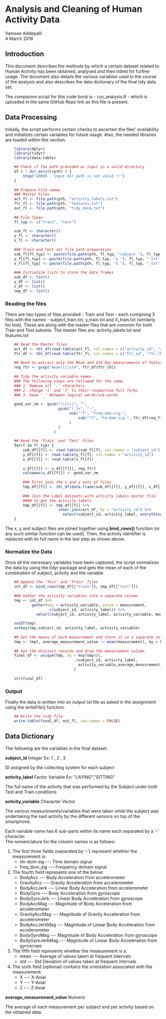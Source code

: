 # Analysis and Cleaning of Human Activity Data
Vamsee Addepalli  
4 March 2016  

## Introduction

This document describes the methods by which a certain dataset related to Human Activity has
been obtained, analysed and then tidied for further usage. The document also details the
various variables used in the course of the analysis and also describes the data dictionary
of the final tidy data set.  

The companion script for this code book is - run_analysis.R - which is uploaded in the same
GitHub Repo link as this file is present.  

## Data Processing

Initially, the script performs certain checks to ascertain the files' availability and
initializes certain variables for future usage. Also, the needed libraries are loaded within
this section.  


```r
    library(dplyr)
    library(tidyr)
    library(data.table)

    ## Check if the path provided as input is a valid directory
    if ( ! dir.exists(pth) ) {
        stop("ERROR - Input dir path is not valid !!")
    }
    
    ## Prepare File names
    ### Master Files
    act_fl <- file.path(pth, "activity_labels.txt")
    ftr_fl <- file.path(pth, "features.txt")
    out_fl <- file.path(pth, "tidy_data.txt")
    
    ## File Types
    fl_typ <- c("train", "test")
    
    sub_fl <- character()
    y_fl <- character()
    x_fl <- character()
  
    ### Train and Test set file path preparation
    sub_fl[fl_typ] <- paste(file.path(pth, fl_typ, "subject_"), fl_typ, ".txt", sep = "")
    y_fl[fl_typ] <- paste(file.path(pth, fl_typ, "y_"), fl_typ, ".txt", sep = "")
    x_fl[fl_typ] <- paste(file.path(pth, fl_typ, "X_"), fl_typ, ".txt", sep = "")
    
    ### Initialize lists to store the data frames
    sub_df <- list()
    y_df <- list()
    x_df <- list()
    tmp_df <- list()
```

### Reading the files

There are two types of files provided - Train and Test - each containing 3 files with the
names - subject_train.txt, y_train.txt and X_train.txt (similarly for test). These are along
with the master files that are common for both Train and Test subsets. The master files are:
activity_labels.txt and features.txt  


```r
    ## Read the Master files 
    act_df <- tbl_df(read.table(act_fl, col.names = c("activity_id", "activity_label")))
    ftr_df <- tbl_df(read.table(ftr_fl, col.names = c("ftr_id", "ftr_lbl")))
    
    ## Need to extract only the Mean and Std Dev measurements of features
    req_ftr <- grep("mean\\(|std", ftr_df$ftr_lbl)
    
    ## Tidy the activity variable names
    ### The following steps are followed for the same:
    ### 1. Remove all '.' characters
    ### 2. change 't' and 'f' to their respective full forms
    ### 3. keep '_' between logical words/sub-words
    
    good_var_nm <- gsub("\\(\\)", "",
                        gsub("[.]+", "-",  
                             sub("^f", "freq-dom-sig-", 
                                 sub("^t", "tm-dom-sig-", ftr_df[req_ftr, ]$ftr_lbl)
                             )
                        )
                      )
    
    ## Read the 'Train' and 'Test' Files
    for(f in fl_typ) {
        sub_df[[f]] <- read.table(sub_fl[f], col.names = "subject_id")
        y_df[[f]] <- read.table(y_fl[f], col.names = "activity_id")
        x_df[[f]] <- read.table(x_fl[f])
        
        x_df[[f]] <- x_df[[f]][, req_ftr]
        colnames(x_df[[f]]) <- good_var_nm
        
        ### First join the x and y sets of files
        tmp_df[[f]] <- tbl_df(data.frame(sub_df[[f]], y_df[[f]], x_df[[f]]))
        
        ### Join the Label datasets with activity labels master file
        #### to get the activity labels
        tmp_df[[f]] <- tmp_df[[f]] %>% 
                        inner_join(act_df, by = "activity_id") %>%
                          select(subject_id, activity_label, everything(), -activity_id)
    }
```

The x, y and subject files are joined together using **bind_rows()** function (or any such
similar function can be used). Then, the activity identifier is replaced with its full name
in the last step as shown above.

### Normalize the Data

Once all the necessary variables have been captured, the script normalizes the data by using
the tidyr package and gets the mean of each of the combination of subject, activity and the
variable.


```r
    ## Append the 'Test' and 'Train' files
    int_df <- bind_rows(tmp_df[["train"]], tmp_df[["test"]])
    
    ### Gather the activity variables into a separate column
    tmp <- int_df %>% 
            gather(key = activity_variable, value = measurement, 
                   -c(subject_id, activity_label)) %>% 
              select(subject_id, activity_label, activity_variable, measurement) 
    
    setDT(tmp)
    setkey(tmp,subject_id, activity_label, activity_variable)
    
    ## Get the means of each measurement and store it in a separate column
    tmp <- tmp[, average_measurement_value := mean(measurement), by = key(tmp)]
    
    ## Get the distinct records and drop the measurement column
    final_df <- unique(tmp, by = key(tmp))[, 
                               .(subject_id, activity_label, 
                                 activity_variable,average_measurement_value)
                               ]
    
    str(final_df)
```

### Output

Finally the data is written into an output txt file as asked in the assignment using the
writeFile() function.


```r
    ## Write the tidy file
    write.table(final_df, out_fl, row.names = FALSE)
```

## Data Dictionary  

The following are the variables in the final dataset.

**subject_id**                  Integer                 Ex: 1 , 2 , 3  
   
ID assigned by the collecting system for each subject

**activity_label**              Factor Variable         Ex: "LAYING","SITTING"  
  
The full name of the activity that was performed by the Subject under both Test and Train
conditions

**activity_variable**           Character Vector  

The various measurements/variables that were taken while the subject was undertaking the
said activity by the different sensors on top of the smartphone.

Each variable name has 6 sub-parts within its name each separated by a '-' character.  
The nomenclature for the column names is as follows:  
1. The first three fields (separated by '-') represent whether the measurement is:  
    + tm-dom-sig        ---   Time domain signal   
    + freq_dom_sig      ---   Frequency domain signal    
2. The fourth field represents one of the below:  
    + BodyAcc           ---   Body Acceleration from accelerometer  
    + GravityAcc        ---   Gravity Acceleration from accelerometer  
    + BodyAccJerk       ---   Linear Body Acceleration from accelerometer  
    + BodyGyro          ---   Body Acceleration from gyroscope  
    + BodyGyroJerk      ---   Linear Body Acceleration from gyroscope  
    + BodyAccMag        ---   Magnitude of Body Acceleration from accelerometer  
    + GravityAccMag     ---   Magnitude of Gravity Acceleration from accelerometer  
    + BodyAccJerkMag    ---   Magnitude of Linear Body Acceleration from accelerometer  
    + BodyGyroMag       ---   Magnitude of Body Acceleration from gyroscope  
    + BodyGyroJerkMag   ---   Magnitude of Linear Body Acceleration from gyroscope  
3. The fifth field represents whether the measurement is a:  
    + mean              ---   Average of values taken at frequent intervals  
    + std               ---   Std Deviation of values taken at frequent intervals  
4. The sixth field (optional) contains the orientation associated with the measurement:   
    + X                 ---   X-Axial  
    + Y                 ---   Y-Axial  
    + Z                 ---   Z-Axial  
    

**average_measurement_value**     Numeric         

The average of each measurement per subject and per activity based on the obtained data.  

